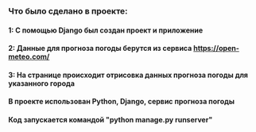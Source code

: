 ### Что было сделано в проекте:
#### 1: С помощью Django был создан проект и приложение
#### 2: Данные для прогноза погоды берутся из сервиса https://open-meteo.com/
#### 3: На странице происходит отрисовка данных прогноза погоды для указанного города

#### В проекте использован Python, Django, сервис прогноза погоды

#### Код запускается командой "python manage.py runserver"

